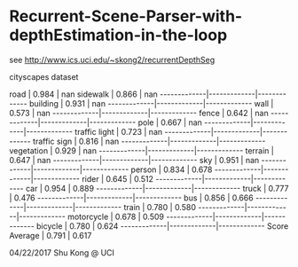 # Recurrent-Scene-Parser-with-depthEstimation-in-the-loop


see http://www.ics.uci.edu/~skong2/recurrentDepthSeg



cityscapes dataset

road           | 0.984   |    nan
sidewalk       | 0.866   |    nan
-------------|-------------|-------------
building       | 0.931   |    nan
-------------|-------------|-------------
wall           | 0.573   |    nan
-------------|-------------|-------------
fence          | 0.642   |    nan
-------------|-------------|-------------
pole           | 0.667   |    nan
-------------|-------------|-------------
traffic light  | 0.723   |    nan
-------------|-------------|-------------
traffic sign   | 0.816   |    nan
-------------|-------------|-------------
vegetation     | 0.929   |    nan
-------------|-------------|-------------
terrain        | 0.647   |    nan
-------------|-------------|-------------
sky            | 0.951   |    nan
-------------|-------------|-------------
person         | 0.834   |  0.678
-------------|-------------|-------------
rider          | 0.645   |  0.512
-------------|-------------|-------------
car            | 0.954   |  0.889
-------------|-------------|-------------
truck          | 0.777   |  0.476
-------------|-------------|-------------
bus            | 0.856   |  0.666
-------------|-------------|-------------
train          | 0.780   |  0.580
-------------|-------------|-------------
motorcycle     | 0.678   |  0.509
-------------|-------------|-------------
bicycle        | 0.780   |  0.624
-------------|-------------|-------------
Score Average  | 0.791   |  0.617


04/22/2017
Shu Kong @ UCI
